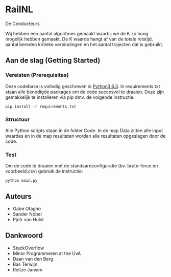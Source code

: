 # RailNL
De Conducteurs

Wij hebben een aantal algoritmes gemaakt waarbij we de K zo hoog mogelijk hebben gemaakt. De K waarde hangt af van de totale reistijd, aantal bereden kritieke verbindingen en het aantal trajecten dat is gebruikt.

## Aan de slag (Getting Started)

### Vereisten (Prerequisites)

Deze codebase is volledig geschreven in [Python3.6.3](https://www.python.org/downloads/). In requirements.txt staan alle benodigde packages om de code succesvol te draaien. Deze zijn gemakkelijk te installeren via pip dmv. de volgende instructie:

```
pip install -r requirements.txt
```

### Structuur

Alle Python scripts staan in de folder Code. In de map Data zitten alle input waardes en in de map resultaten worden alle resultaten opgeslagen door de code.

### Test

Om de code te draaien met de standaardconfiguratie (bv. brute-force en voorbeeld.csv) gebruik de instructie:

```
python main.py
```

## Auteurs

*   Gabe Otagho
*   Sander Nobel
*   Pjotr van Hulst


## Dankwoord

* StackOverflow
* Minor Programmeren at the UvA
* Daan van den Berg   
* Bas Terwijn
* Reitze Jansen
